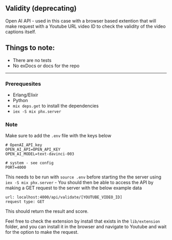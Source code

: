## Validity (deprecating)
Open AI API - used in this case with a browser based extention that will make request with a Youtube URL video ID to check the validity of the video captions itself.

## Things to note:
- There are no tests
- No exDocs or docs for the repo
---

### Prerequesites
- Erlang/Elixir
- Python
- `mix deps.get` to install the dependencies
- `iex -S mix phx.server`

### Note
Make sure to add the `.env` file with the keys below

```
# OpenAI_API_key
OPEN_AI_API=OPEN_API_KEY
OPEN_AI_MODEL=text-davinci-003

# system - see config
PORT=4000
```

This needs to be run with `source .env` before starting the the server using `iex -S mix phx.server` - You should then be able to access the API by making a GET request to the server with the below example data

```
url: localhost:4000/api/validate/[YOUTUBE_VIDEO_ID]
request type: GET
``` 

This should return the result and score.

Feel free to check the extension by install that exists in the `lib/extension` folder, and you can install it in the browser and navigate to Youtube and wait for the option to make the request.
